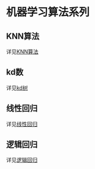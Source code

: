 # 机器学习算法系列

## KNN算法

详见[KNN算法](https://yajian.github.io/KNN%E7%AE%97%E6%B3%95/)

## kd数

详见[kd树](https://yajian.github.io/kd%E6%A0%91/)

## 线性回归

详见[线性回归](https://yajian.github.io/%E7%BA%BF%E6%80%A7%E5%9B%9E%E5%BD%92/)

## 逻辑回归

详见[逻辑回归](https://yajian.github.io/%E9%80%BB%E8%BE%91%E5%9B%9E%E5%BD%92/)
